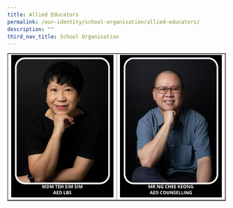 ```yaml
---
title: Allied Educators
permalink: /our-identity/school-organisation/allied-educators/
description: ""
third_nav_title: School Organisation
---
```


<table style="border-collapse: collapse; width: 100%;" border="1">
<tbody>
<tr>
<td style="width: 50%;"><img src="/images/ae2.jpg"></td>
<td style="width: 50%;"><img src="/images/ae1.jpg"></td>
</tr>
</tbody>
</table>
